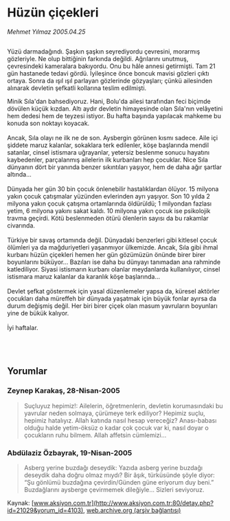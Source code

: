 # Hüzün çiçekleri

*Mehmet Yılmaz 2005.04.25*

<div bgcolor="#FFFEF6">
 <font>
  <img border="0" height="1" src="/web/20060104162837im_/http://www.aksiyon.com.tr/images/blank.gif"/>
 </font>
 <font class="content">
  <p>
   <font class="content">
    Yüzü darmadağındı. Şaşkın şaşkın seyrediyordu çevresini, morarmış gözleriyle. Ne olup bittiğinin farkında değildi. Ağrılarını unutmuş, çevresindeki kameralara bakıyordu. Onu bu hâle annesi getirmişti. Tam 21 gün hastanede tedavi gördü. İyileşince önce boncuk mavisi gözleri çıktı ortaya. Sonra da ışıl ışıl parlayan gözlerinde gözyaşları; çünkü ailesinden alınarak devletin şefkatli kollarına teslim edilmişti.
   </font>
   <p>
    <font class="content">
     Minik Sıla'dan bahsediyoruz. Hani, Bolu'da ailesi tarafından feci biçimde dövülen küçük kızdan. Altı aydır devletin himayesinde olan Sıla'nın velâyetini hem dedesi hem de teyzesi istiyor. Bu hafta başında yapılacak mahkeme bu konuda son noktayı koyacak.
     <br>
      <br>
       Ancak, Sıla olayı ne ilk ne de son. Aysbergin görünen kısmı sadece. Aile içi şiddete maruz kalanlar, sokaklara terk edilenler, köşe başlarında mendil satanlar, cinsel istismara uğrayanlar, yetersiz beslenme sonucu hayatını kaybedenler, parçalanmış ailelerin ilk kurbanları hep çocuklar. Nice Sıla dünyanın dört bir yanında benzer sıkıntıları yaşıyor, hem de daha ağır şartlar altında…
       <br/>
       <br/>
       Dünyada her gün 30 bin çocuk önlenebilir hastalıklardan ölüyor. 15 milyona yakın çocuk çatışmalar yüzünden evlerinden ayrı yaşıyor. Son 10 yılda 2 milyona yakın çocuk çatışma ortamlarında öldürüldü; 1 milyondan fazlası yetim, 6 milyona yakını sakat kaldı. 10 milyona yakın çocuk ise psikolojik travma geçirdi. Kötü beslenmeden ötürü ölenlerin sayısı da bu rakamlar civarında.
       <br/>
       <br/>
       Türkiye bir savaş ortamında değil. Dünyadaki benzerleri gibi kitlesel çocuk ölümleri ya da mağduriyetleri yaşanmıyor ülkemizde. Ancak, Sıla gibi ihmal kurbanı hüzün çiçekleri hemen her gün gözümüzün önünde birer birer boyunlarını büküyor… Bazıları ise daha bu dünyayı tanımadan ana rahminde katlediliyor. Siyasi istismarın kurbanı olanlar meydanlarda kullanılıyor, cinsel istismara maruz kalanlar da karanlık köşe başlarında…
       <br/>
       <br/>
       Devlet şefkat göstermek için yasal düzenlemeler yapsa da, küresel aktörler çocukları daha müreffeh bir dünyada yaşatmak için büyük fonlar ayırsa da durum değişmiş değil. Her biri birer çiçek olan masum yavruların boyunları yine de bükük kalıyor.
       <br/>
       <br/>
       İyi haftalar.
       <br/>
      </br>
     </br>
    </font>
    <br/>
    <!---- YAZI SONU ----------->
   </p>
  </p>
 </font>
</div>


## Yorumlar

### Zeynep Karakaş, 28-Nisan-2005
> Suçluyuz hepimiz!: 
> Ailelerin, öğretmenlerin, devletin korumasındaki bu yavrular neden solmaya, çürümeye terk ediliyor? Hepimiz suçlu, hepimiz hatalıyız. Allah katında nasıl hesap vereceğiz? Anası-babası olduğu halde yetim-öksüz o kadar çok çocuk var ki, nasıl doyar o çocukların ruhu bilmem. Allah affetsin cümlemizi…

### Abdülaziz Özbayrak, 19-Nisan-2005
> Asberg yerine buzdağı deseydik: 
> Yazıda asberg yerine buzdağı deseydik daha doğru olmaz mıydı? Bir âşık, türküsünde şöyle diyor: “Şu gönlümü buzdağına çevirdin/Günden güne eriyorum duy beni.” Buzdağlarını aysberge çevirmemek dileğiyle… Sizleri seviyoruz.

Kaynak: [www.aksiyon.com.tr](http://www.aksiyon.com.tr:80/detay.php?id=21029&yorum_id=4103), [web.archive.org (arşiv bağlantısı)](http://web.archive.org/web/20060104162837/http://www.aksiyon.com.tr:80/detay.php?id=21029&yorum_id=4103)
